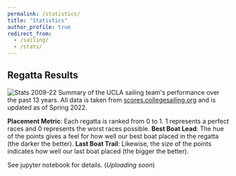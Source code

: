```yaml
---
permalink: /statistics/
title: "Statistics"
author_profile: true
redirect_from: 
  - /sailing/
  - /stats/
---
```

Regatta Results
---

![Stats 2009-22](https://imgur.com/pCLD8oj.jpng)
Summary of the UCLA sailing team's performance over the past 13 years. All data is taken from [scores.collegesailing.org](https://scores.collegesailing.org/) and is updated as of Spring 2022.


**Placement Metric**: Each regatta is ranked from 0 to 1. 1 represents a perfect races and 0 represents the worst races possible.
**Best Boat Lead**: The hue of the points gives a feel for how well our best boat placed in the regatta (the darker the better).
**Last Boat Trail**: Likewise, the size of the points indicates how well our last boat placed (the bigger the better).


See jupyter notebook for details. (_Uploading soon_)
